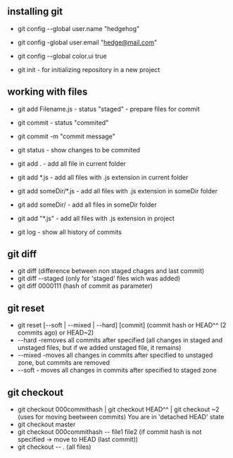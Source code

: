 ## installing git

- git config --global user.name "hedgehog"
- git config -global user.email "hedge@mail.com"
- git config --global color.ui true

- git init - for initializing repository in a new project

## working with files

- git add Filename.js  - status "staged" - prepare files for commit
- git commit  - status "commited"
- git commit -m "commit message" 
- git status  - show changes to be commited

- git add .  - add all file in current folder
- git add *.js - add all files with .js extension in current folder
- git add someDir/*.js  - add all files with .js extension in someDir folder
- git add someDir/  - add all files in someDir folder
- git add "*.js" - add all files with .js extension in project

- git log  - show all history of commits

## git diff
- git diff (difference between non staged chages and last commit)
- git diff --staged (only for 'staged' files wich was added)
- git diff 0000111 (hash of commit as parameter)

## git reset
- git reset [--soft | --mixed | --hard] [commit] (commit hash or HEAD^^ (2 commits ago) or HEAD~2)
- --hard -removes all commits after specified (all changes in staged and unstaged files, but if we added unstaged file, it remains)
- --mixed -moves all changes in commits after specified to unstaged zone, but commits are removed
- --soft - moves all changes in commits after specified to staged zone

## git checkout
- git checkout 000commithash | git checkout HEAD^^ | git checkout ~2 (uses for moving beetween commits) You are in 'detached HEAD' state
- git checkout master
- git checkout 000commithash --  file1 file2 (if commit hash is not specified -> move to HEAD (last commit))
- git checkout -- . (all files)
